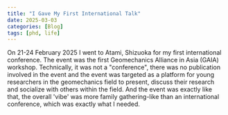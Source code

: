 ```yaml
---
title: "I Gave My First International Talk"
date: 2025-03-03
categories: [Blog]
tags: [phd, life]
---
```


On 21-24 February 2025 I went to Atami, Shizuoka for my first international conference. The event was the first Geomechanics Alliance in Asia (GAIA) workshop. Technically, it was not a "conference", there was no publication involved in the event and the event was targeted as a platform for young researchers in the geomechanics field to present, discuss their research and socialize with others within the field. And the event was exactly like that, the overall 'vibe' was more family gathering-like than an international conference, which was exactly what I needed.